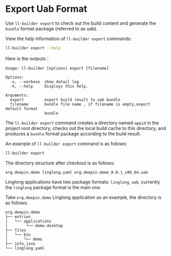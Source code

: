 # Export Uab Format

Use `ll-builder export` to check out the build content and generate the `bundle` format package (referred to as uab).

View the help information of `ll-builder export` commands:

```bash
ll-builder export --help
```

Here is the outputs：

```text
Usage: ll-builder [options] export [filename]

Options:
  -v, --verbose  show detail log
  -h, --help     Displays this help.

Arguments:
  export         export build result to uab bundle
  filename       bundle file name , if filename is empty,export default format
                 bundle
```

The `ll-builder export` command creates a directory named `appid` in the project root directory, checks out the local build cache to this directory, and produces a `bundle` format package according to the build result.

An example of `ll-builder export` command is as follows:

```bash
ll-builder export
```

The directory structure after checkout is as follows:

```text
org.deepin.demo linglong.yaml org.deepin.demo_0.0.1_x86_64.uab
```

Linglong applications have two package formats: `linglong`, `uab`, currently the `linglong` package format is the main one.

Take `org.deepin.demo` Linglong application as an example, the directory is as follows:

```text
org.deepin.demo
├── entries
│   └── applications
│        └── demo.desktop
├── files
│   └── bin
│       └── demo
├── info.json
└── linglong.yaml
```
